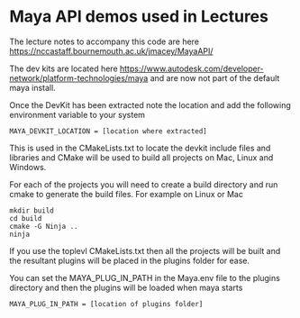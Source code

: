 # Maya API demos used in Lectures

The lecture notes to accompany this code are here https://nccastaff.bournemouth.ac.uk/jmacey/MayaAPI/ 



The dev kits are located here https://www.autodesk.com/developer-network/platform-technologies/maya and are now not part of the default maya install.


Once the DevKit has been extracted note the location and add the following environment variable to your system
    
``` 
MAYA_DEVKIT_LOCATION = [location where extracted]
```

This is used in the CMakeLists.txt to locate the devkit include files and libraries and CMake will be used to build all projects on Mac, Linux and Windows.

For each of the projects you will need to create a build directory and run cmake to generate the build files. For example on Linux or Mac

```
mkdir build
cd build
cmake -G Ninja ..
ninja
```

If you use the toplevl CMakeLists.txt then all the projects will be built and the resultant plugins will be placed in the plugins folder for ease.

You can set the MAYA_PLUG_IN_PATH in the Maya.env file to the plugins directory and then the plugins will be loaded when maya starts

```
MAYA_PLUG_IN_PATH = [location of plugins folder]
```


